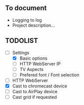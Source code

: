 ## To document

- Logging to log
- Project description...



## TODOLIST

- [ ] Settings
  - [x] Basic options
  - [ ] HTTP WebServer IP
  - [ ] TV Aspects
  - [ ] Prefered font / Font selection
- [ ] HTTP WebServer
- [x] Cast to chromecast device
- [ ] Cast to AirPlay device
- [ ] Cast grid if requested